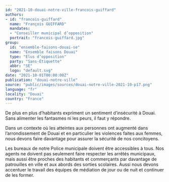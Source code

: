 ```yaml
---
id: "2021-10-douai-notre-ville-francois-guiffard"
authors:
- id: "francois-guiffard"
  name: "François GUIFFARD"
  mandates: 
  - "Conseiller municipal d’opposition"
  portrait: "francois-guiffard.jpg"
group:
  id: "ensemble-faisons-douai-se"
  name: "Ensemble faisons Douai"
  type: "Élus d’opposition"
  party: "Sans-Étiquette"
  abbr: "SE"
  logo: "default.svg"
date: "2021-10-01T00:00:00Z"
publication: "douai-notre-ville"
source: "public/images/sources/douai-notre-ville-2021-10-p17.png"
language: "fr"
locality: "Douai"
country: "France"
---
```


De plus en plus d’habitants expriment un sentiment d’insécurité à Douai. Sans alimenter les fantasmes ni les peurs, il faut y répondre.

Dans un contexte où  les atteintes aux personnes ont augmenté dans l’arrondissement de Douai et en particulier les violences faites aux femmes, nous devons faire davantage pour assurer la sécurité de nos concitoyens.

Les bureaux de notre Police municipale doivent être accessibles à tous. Nos agents ne doivent pas seulement faire respecter les arrêtés municipaux, mais aussi être proches des habitants et commerçants par davantage de patrouilles en ville et aux abords des sorties scolaires. Aussi nous devons accentuer le travail des équipes de médiation de jour ou de nuit et continuer de les former.
